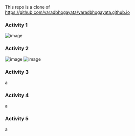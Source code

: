 This repo is a clone of https://github.com/varadbhogayata/varadbhogayata.github.io

### Activity 1
![image](https://github.com/user-attachments/assets/a8887de3-d4c8-41f2-bca5-1c3307d6109f)

### Activity 2
![image](https://github.com/user-attachments/assets/fd85030d-e7eb-4fb7-a875-5f9ca8f03b9b)
![image](https://github.com/user-attachments/assets/e7b52eee-4b6d-4739-9f08-1d6c483e1a7e)



### Activity 3
a
### Activity 4
a
### Activity 5
a
